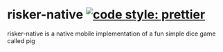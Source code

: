 # risker-native [![code style: prettier](https://img.shields.io/badge/code_style-prettier-ff69b4.svg?style=flat-square)](https://github.com/prettier/prettier)

risker-native is a native mobile implementation of a fun simple dice game called pig
